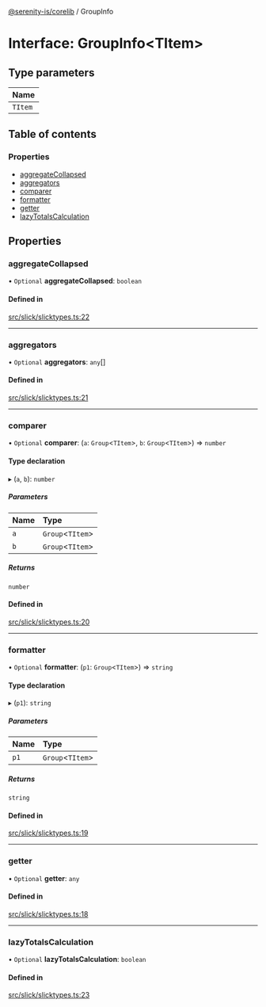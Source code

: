 [@serenity-is/corelib](../README.md) / GroupInfo

# Interface: GroupInfo<TItem\>

## Type parameters

| Name |
| :------ |
| `TItem` |

## Table of contents

### Properties

- [aggregateCollapsed](GroupInfo.md#aggregatecollapsed)
- [aggregators](GroupInfo.md#aggregators)
- [comparer](GroupInfo.md#comparer)
- [formatter](GroupInfo.md#formatter)
- [getter](GroupInfo.md#getter)
- [lazyTotalsCalculation](GroupInfo.md#lazytotalscalculation)

## Properties

### aggregateCollapsed

• `Optional` **aggregateCollapsed**: `boolean`

#### Defined in

[src/slick/slicktypes.ts:22](https://github.com/serenity-is/serenity/blob/master/packages/corelib/src/slick/slicktypes.ts#L22)

___

### aggregators

• `Optional` **aggregators**: `any`[]

#### Defined in

[src/slick/slicktypes.ts:21](https://github.com/serenity-is/serenity/blob/master/packages/corelib/src/slick/slicktypes.ts#L21)

___

### comparer

• `Optional` **comparer**: (`a`: `Group`<`TItem`\>, `b`: `Group`<`TItem`\>) => `number`

#### Type declaration

▸ (`a`, `b`): `number`

##### Parameters

| Name | Type |
| :------ | :------ |
| `a` | `Group`<`TItem`\> |
| `b` | `Group`<`TItem`\> |

##### Returns

`number`

#### Defined in

[src/slick/slicktypes.ts:20](https://github.com/serenity-is/serenity/blob/master/packages/corelib/src/slick/slicktypes.ts#L20)

___

### formatter

• `Optional` **formatter**: (`p1`: `Group`<`TItem`\>) => `string`

#### Type declaration

▸ (`p1`): `string`

##### Parameters

| Name | Type |
| :------ | :------ |
| `p1` | `Group`<`TItem`\> |

##### Returns

`string`

#### Defined in

[src/slick/slicktypes.ts:19](https://github.com/serenity-is/serenity/blob/master/packages/corelib/src/slick/slicktypes.ts#L19)

___

### getter

• `Optional` **getter**: `any`

#### Defined in

[src/slick/slicktypes.ts:18](https://github.com/serenity-is/serenity/blob/master/packages/corelib/src/slick/slicktypes.ts#L18)

___

### lazyTotalsCalculation

• `Optional` **lazyTotalsCalculation**: `boolean`

#### Defined in

[src/slick/slicktypes.ts:23](https://github.com/serenity-is/serenity/blob/master/packages/corelib/src/slick/slicktypes.ts#L23)

